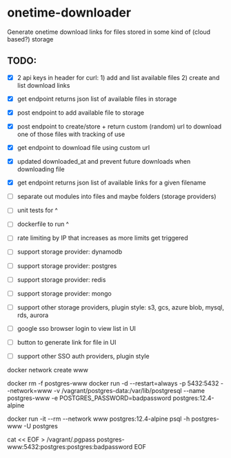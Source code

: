 # onetime-downloader
Generate onetime download links for files stored in some kind of (cloud based?) storage

## TODO:
- [x] 2 api keys in header for curl: 1) add and list available files 2) create and list download links
- [x] get endpoint returns json list of available files in storage
- [x] post endpoint to add available file to storage
- [x] post endpoint to create/store + return custom (random) url to download one of those files with tracking of use
- [x] get endpoint to download file using custom url
- [x] updated downloaded_at and prevent future downloads when downloading file
- [x] get endpoint returns json list of available links for a given filename
- [ ] separate out modules into files and maybe folders (storage providers)
- [ ] unit tests for ^
- [ ] dockerfile to run ^

- [ ] rate limiting by IP that increases as more limits get triggered
- [ ] support storage provider: dynamodb
- [ ] support storage provider: postgres
- [ ] support storage provider: redis
- [ ] support storage provider: mongo
- [ ] support other storage providers, plugin style: s3, gcs, azure blob, mysql, rds, aurora

- [ ] google sso browser login to view list in UI
- [ ] button to generate link for file in UI
- [ ] support other SSO auth providers, plugin style


docker network create www

docker rm -f postgres-www
docker run -d --restart=always -p 5432:5432 --network=www -v /vagrant/postgres-data:/var/lib/postgresql --name postgres-www -e POSTGRES_PASSWORD=badpassword postgres:12.4-alpine

docker run -it --rm --network www postgres:12.4-alpine psql -h postgres-www -U postgres

cat << EOF > /vagrant/.pgpass
postgres-www:5432:postgres:postgres:badpassword
EOF
